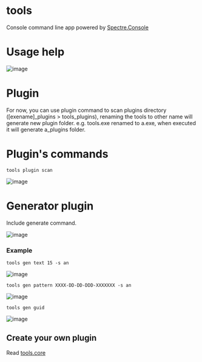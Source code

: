# tools

Console command line app powered by [Spectre.Console](https://spectreconsole.net/)

# Usage help
![image](https://user-images.githubusercontent.com/62987279/205299280-5a2e76b8-2324-4045-8db1-8a2474e36167.png)

# Plugin
For now, you can use plugin command to scan plugins directory ([exename]_plugins > tools_plugins), renaming the tools to other name will generate new plugin folder.
e.g. tools.exe renamed to a.exe, when executed it will generate a_plugins folder.

# Plugin's commands
```
tools plugin scan
```
![image](https://user-images.githubusercontent.com/62987279/205301756-fd080a90-e449-41aa-a93d-e790ff46ca54.png)

# Generator plugin
Include generate command.

![image](https://user-images.githubusercontent.com/62987279/205299725-77470572-5972-4f8e-9ccf-e991a4f37348.png)

### Example
```
tools gen text 15 -s an
```
![image](https://user-images.githubusercontent.com/62987279/205300350-f42419e4-39a8-4ab8-9840-fff9766d7599.png)

```
tools gen pattern XXXX-DD-DD-DDD-XXXXXXX -s an
```
![image](https://user-images.githubusercontent.com/62987279/205300677-86fa7ca1-bb70-4645-9331-7b7d72d410d4.png)

```
tools gen guid
```
![image](https://user-images.githubusercontent.com/62987279/205300846-578cf0de-7b2a-4e74-b322-53b344d0bb44.png)

## Create your own plugin
Read [tools.core](https://github.com/shiaharfiyan/tools.core#readme)
